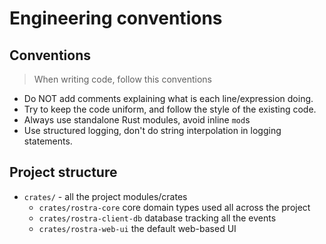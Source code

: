 # Engineering conventions

## Conventions

> When writing code, follow this conventions


- Do NOT add comments explaining what is each line/expression doing.
- Try to keep the code uniform, and follow the style of the existing code.
- Always use standalone Rust modules, avoid inline `mod`s
- Use structured logging, don't do string interpolation in logging statements.

## Project structure

- `crates/` - all the project modules/crates
  - `crates/rostra-core` core domain types used all across the project
  - `crates/rostra-client-db` database tracking all the events
  - `crates/rostra-web-ui` the default web-based UI
  
